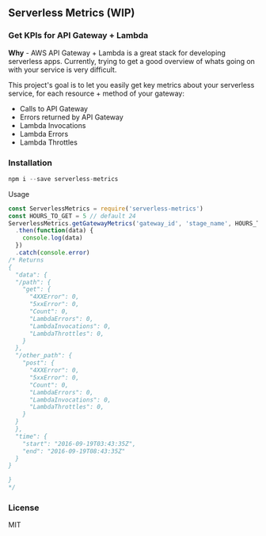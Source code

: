 ## Serverless Metrics (WIP)

### Get KPIs for API Gateway + Lambda

__Why__ - AWS API Gateway + Lambda is a great stack for developing serverless
apps.  Currently, trying to get a good overview of whats going on with your
service is very difficult.

This project's goal is to let you easily get key metrics about your serverless
service, for each resource + method of your gateway:

* Calls to API Gateway
* Errors returned by API Gateway
* Lambda Invocations
* Lambda Errors
* Lambda Throttles

### Installation

```js
npm i --save serverless-metrics
```

Usage

```js
const ServerlessMetrics = require('serverless-metrics')
const HOURS_TO_GET = 5 // default 24
ServerlessMetrics.getGatewayMetrics('gateway_id', 'stage_name', HOURS_TO_GET)
  .then(function(data) {
    console.log(data)
  })
  .catch(console.error)
/* Returns
{
  "data": {
  "/path": {
    "get": {
      "4XXError": 0,
      "5xxError": 0,
      "Count": 0,
      "LambdaErrors": 0,
      "LambdaInvocations": 0,
      "LambdaThrottles": 0,
    }
  },
  "/other_path": {
    "post": {
      "4XXError": 0,
      "5xxError": 0,
      "Count": 0,
      "LambdaErrors": 0,
      "LambdaInvocations": 0,
      "LambdaThrottles": 0,
    }
  }  
  },
  "time": {
    "start": "2016-09-19T03:43:35Z",
    "end": "2016-09-19T08:43:35Z"
  }
}

}
*/

```

### License

MIT
